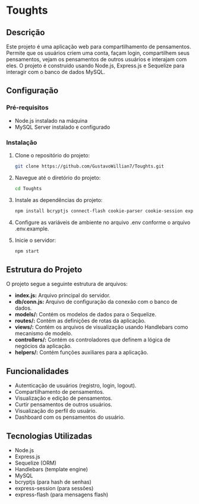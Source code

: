# Toughts

## Descrição

Este projeto é uma aplicação web para compartilhamento de pensamentos. Permite que os usuários criem uma conta, façam login, compartilhem seus pensamentos, vejam os pensamentos de outros usuários e interajam com eles. O projeto é construído usando Node.js, Express.js e Sequelize para interagir com o banco de dados MySQL.

## Configuração

### Pré-requisitos

- Node.js instalado na máquina
- MySQL Server instalado e configurado

### Instalação

1. Clone o repositório do projeto:

   ```bash
   git clone https://github.com/GustavoWillian7/Toughts.git

2. Navegue até o diretório do projeto:

   ```bash
   cd Toughts

3. Instale as dependências do projeto:
 
   ```bash
   npm install bcryptjs connect-flash cookie-parser cookie-session express express-flash express-handlebars express-session mysql2 nodemon sequelize session-file-store

4. Configure as variáveis de ambiente no arquivo .env conforme o arquivo .env.example.
5. Inicie o servidor:

   ```bash
   npm start

## Estrutura do Projeto

O projeto segue a seguinte estrutura de arquivos:

- **index.js:** Arquivo principal do servidor.
- **db/conn.js:** Arquivo de configuração da conexão com o banco de dados.
- **models/:** Contém os modelos de dados para o Sequelize.
- **routes/:** Contém as definições de rotas da aplicação.
- **views/:** Contém os arquivos de visualização usando Handlebars como mecanismo de modelo.
- **controllers/:** Contém os controladores que definem a lógica de negócios da aplicação.
- **helpers/:** Contém funções auxiliares para a aplicação.

## Funcionalidades

- Autenticação de usuários (registro, login, logout).
- Compartilhamento de pensamentos.
- Visualização e edição de pensamentos.
- Curtir pensamentos de outros usuários.
- Visualização do perfil do usuário.
- Dashboard com os pensamentos do usuário.

## Tecnologias Utilizadas

- Node.js
- Express.js
- Sequelize (ORM)
- Handlebars (template engine)
- MySQL
- bcryptjs (para hash de senhas)
- express-session (para sessões)
- express-flash (para mensagens flash)
